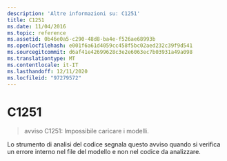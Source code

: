 ```yaml
---
description: 'Altre informazioni su: C1251'
title: C1251
ms.date: 11/04/2016
ms.topic: reference
ms.assetid: 0b46e0a5-c290-48d8-ba4e-f526ae68993b
ms.openlocfilehash: e001f6a61d4059cc458f5bc02aed232c39f9d541
ms.sourcegitcommit: d6af41e42699628c3e2e6063ec7b03931a49a098
ms.translationtype: MT
ms.contentlocale: it-IT
ms.lasthandoff: 12/11/2020
ms.locfileid: "97279572"
---
```

# <a name="c1251"></a>C1251

> avviso C1251: Impossibile caricare i modelli.

Lo strumento di analisi del codice segnala questo avviso quando si verifica un errore interno nel file del modello e non nel codice da analizzare.
